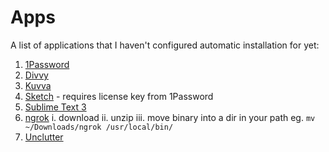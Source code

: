 # Apps

A list of applications that I haven't configured automatic installation for yet:

1. [1Password](https://itunes.apple.com/gb/app/1password/id443987910)
1. [Divvy](https://itunes.apple.com/gb/app/divvy-window-manager/id413857545)
1. [Kuvva](https://www.kuvva.com/)
1. [Sketch](https://www.sketchapp.com/) - requires license key from 1Password
1. [Sublime Text 3](https://www.sublimetext.com/3)
1. [ngrok](https://ngrok.com/download)
  i. download
  ii. unzip
  iii. move binary into a dir in your path eg. `mv ~/Downloads/ngrok /usr/local/bin/`
1. [Unclutter](https://itunes.apple.com/gb/app/unclutter-files-notes-and-clipboard-manager/id577085396)
